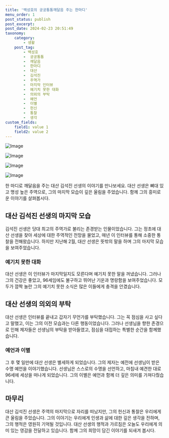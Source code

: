 ```yaml
---
title: '백성호의 궁궁통통깨달음 주는 한마디'
menu_order: 1
post_status: publish
post_excerpt: 
post_date: 2024-02-23 20:51:49
taxonomy:
    category:
        - 생활
    post_tag:
        - 백성호
        -  궁궁통통
        -  깨달음
        -  한마디
        -  대산
        -  김석진
        -  주역가
        -  마지막 인터뷰
        -  예기치 못한 대화
        -  의외의 부탁
        -  예언
        -  이별
        -  헌신
        -  통찰
        -  생각
custom_fields:
    field1: value 1
    field2: value 2
---
```


![Image](https://imgnews.pstatic.net/image/025/2024/02/22/0003343051_001_20240223055122576.jpg?type=w647)

![Image](https://imgnews.pstatic.net/image/025/2024/02/22/0003343051_002_20240223055122600.jpg?type=w647)

![Image](https://imgnews.pstatic.net/image/025/2024/02/22/0003343051_003_20240223055122627.jpg?type=w647)

![Image](https://imgnews.pstatic.net/image/025/2024/02/22/0003343051_004_20240223055122681.jpg?type=w647)

한 마디로 깨달음을 주는 대산 김석진 선생의 이야기를 만나보세요. 대산 선생은 뼈대 있고 명성 높은 주역으로, 그의 마지막 모습이 깊은 울림을 주었습니다. 함께 그의 흥미로운 이야기를 살펴봅시다.
## 대산 김석진 선생의 마지막 모습
김석진 선생은 당대 최고의 주역가로 불리는 존경받는 인물이었습니다. 그는 정초에 대산 선생을 찾아 세상에 대한 주역적인 전망을 물었고, 매년 이 인터뷰를 통해 소중한 통찰을 전해왔습니다. 하지만 지난해 2월, 대산 선생은 뜻밖의 말을 하며 그의 마지막 모습을 보여주었습니다.
### 예기치 못한 대화
대산 선생은 이 인터뷰가 마지막일지도 모른다며 예기치 못한 말을 꺼냈습니다. 그러나 그의 건강은 좋았고, 96세임에도 불구하고 뛰어난 기운과 명랑함을 보여주었습니다. 모두가 깜짝 놀란 그의 예기치 못한 소식은 많은 이들에게 충격을 안겼습니다.
## 대산 선생의 의외의 부탁
대산 선생은 인터뷰를 끝내고 갑자기 무언가를 부탁했습니다. 그는 꼭 점심을 사고 싶다고 말했고, 이는 그의 이전 모습과는 다른 행동이었습니다. 그러나 선생님을 향한 존경으로 인해 제자들은 선생님의 부탁을 받아들였고, 점심을 대접하는 특별한 순간을 함께했습니다.
### 예언과 이별
그 후 몇 일만에 대산 선생은 별세하게 되었습니다. 그의 제자는 예전에 선생님이 받은 수명 예언을 이야기했습니다. 선생님은 스스로의 수명을 선언하고, 마침내 예견한 대로 96세에 세상을 떠나게 되었습니다. 그의 이별은 예언과 함께 더 깊은 의미를 가져다줬습니다.
## 마무리
대산 김석진 선생은 주역의 마지막으로 자리를 떠났지만, 그의 헌신과 통찰은 우리에게 큰 울림을 주었습니다. 그의 이야기는 우리에게 인생과 삶에 대한 깊은 생각을 전하며, 그의 행적은 영원히 기억될 것입니다. 대산 선생의 행적과 가르침은 오늘도 우리에게 의미 있는 영감을 전달하고 있습니다. 함께 그의 희망이 담긴 이야기를 되새겨 봅시다.
